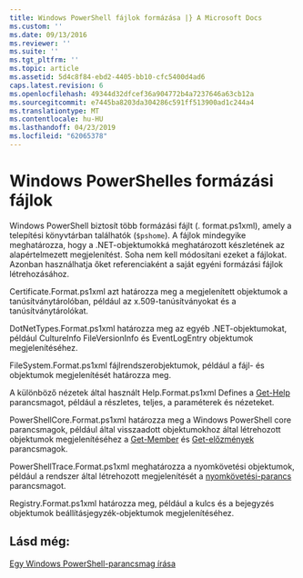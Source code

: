 ```yaml
---
title: Windows PowerShell fájlok formázása |} A Microsoft Docs
ms.custom: ''
ms.date: 09/13/2016
ms.reviewer: ''
ms.suite: ''
ms.tgt_pltfrm: ''
ms.topic: article
ms.assetid: 5d4c8f84-ebd2-4405-bb10-cfc5400d4ad6
caps.latest.revision: 6
ms.openlocfilehash: 49344d32dfcef36a904772b4a7237646a63cb12a
ms.sourcegitcommit: e7445ba8203da304286c591ff513900ad1c244a4
ms.translationtype: MT
ms.contentlocale: hu-HU
ms.lasthandoff: 04/23/2019
ms.locfileid: "62065378"
---
```

# <a name="windows-powershell-formatting-files"></a>Windows PowerShelles formázási fájlok

Windows PowerShell biztosít több formázási fájlt (. format.ps1xml), amely a telepítési könyvtárban találhatók (`$pshome`). A fájlok mindegyike meghatározza, hogy a .NET-objektumokká meghatározott készletének az alapértelmezett megjelenítést. Soha nem kell módosítani ezeket a fájlokat. Azonban használhatja őket referenciaként a saját egyéni formázási fájlok létrehozásához.

Certificate.Format.ps1xml azt határozza meg a megjelenített objektumok a tanúsítványtárolóban, például az x.509-tanúsítványokat és a tanúsítványtárolókat.

DotNetTypes.Format.ps1xml határozza meg az egyéb .NET-objektumokat, például CultureInfo FileVersionInfo és EventLogEntry objektumok megjelenítéséhez.

FileSystem.Format.ps1xml fájlrendszerobjektumok, például a fájl- és objektumok megjelenítését határozza meg.

A különböző nézetek által használt Help.Format.ps1xml Defines a [Get-Help](/powershell/module/Microsoft.PowerShell.Core/Get-Help) parancsmagot, például a részletes, teljes, a paraméterek és nézeteket.

PowerShellCore.Format.ps1xml határozza meg a Windows PowerShell core parancsmagok, például által visszaadott objektumokhoz által létrehozott objektumok megjelenítéséhez a [Get-Member](/powershell/module/Microsoft.PowerShell.Utility/Get-Member) és [Get-előzmények](/powershell/module/Microsoft.PowerShell.Core/Get-History) parancsmagok.

PowerShellTrace.Format.ps1xml meghatározza a nyomkövetési objektumok, például a rendszer által létrehozott megjelenítését a [nyomkövetési-parancs](/powershell/module/Microsoft.PowerShell.Utility/Trace-Command) parancsmagot.

Registry.Format.ps1xml határozza meg, például a kulcs és a bejegyzés objektumok beállításjegyzék-objektumok megjelenítéséhez.

## <a name="see-also"></a>Lásd még:

[Egy Windows PowerShell-parancsmag írása](../cmdlet/writing-a-windows-powershell-cmdlet.md)
